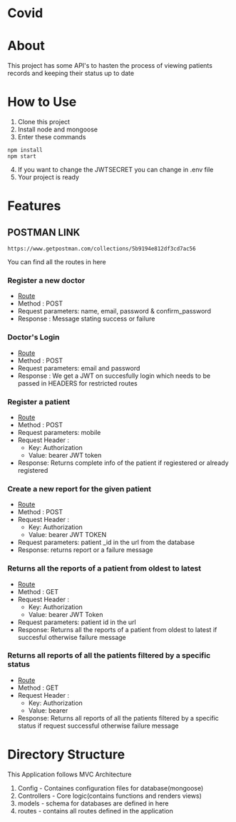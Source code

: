 # Covid 
# About
This project has some API's to hasten the process of viewing patients records and keeping their status up to date

# How to Use
1. Clone this project
2. Install node and mongoose
3. Enter these commands
```
npm install
npm start
```
4. If you want to change the JWTSECRET you can change in .env file
5. Your project is ready

# Features 
## POSTMAN LINK
```
https://www.getpostman.com/collections/5b9194e812df3cd7ac56
```
You can find all the routes in here

### Register a new doctor
  * [Route](http://localhost:8002/doctors/register)
  * Method : POST
  * Request parameters: name, email, password & confirm_password
  * Response : Message stating success or failure

### Doctor's Login
  * [Route](http://localhost:8002/doctors/login)
  * Method : POST
  * Request parameters: email and password
  * Response : We get a JWT on succesfully login which needs to be passed in HEADERS for restricted routes

### Register a patient
  * [Route](http://localhost:8002/patients/register)
  * Method : POST
  * Request parameters: mobile
  * Request Header :    
    - Key: Authorization    
    - Value: bearer JWT token
  * Response: Returns complete info of the patient if regiestered or already registered

### Create a new report for the given patient
  * [Route](http://localhost:8002/patients/:id/create-report)
  * Method : POST
  * Request Header :    
    - Key: Authorization    
    - Value: bearer JWT TOKEN
  * Request parameters: patient _id in the url from the  database
  * Response: returns report or a failure message

### Returns all the reports of a patient from oldest to latest
  * [Route](http://localhost:8002/patients/:id/all-reports)
  * Method : GET
  * Request Header :    
    - Key: Authorization    
    - Value: bearer JWT Token
  * Request parameters: patient id in the url
  * Response: Returns all the reports of a patient from oldest to latest if succesful otherwise failure message

### Returns all reports of all the patients filtered by a specific status
  * [Route](http://localhost:8000/api/v1/reports/:status)
  * Method : GET
  * Request Header :    
    - Key: Authorization    
    - Value: bearer <token>
  * Response: Returns all reports of all the patients filtered by a specific status if request successful otherwise failure message


# Directory Structure 
This Application follows MVC Architecture

1. Config - Containes configuration files for database(mongoose)
2. Controllers - Core logic(contains functions and renders views)
3. models - schema for databases are defined in here
4. routes - contains all routes defined in the application

